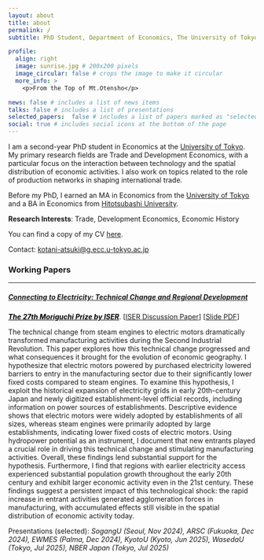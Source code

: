 ```yaml
---
layout: about
title: about
permalink: /
subtitle: PhD Student, Department of Economics, The University of Tokyo

profile:
  align: right
  image: sunrise.jpg # 200x200 pixels
  image_circular: false # crops the image to make it circular
  more_info: >
    <p>From the Top of Mt.Otensho</p>

news: false # includes a list of news items
talks: false # includes a list of presentations
selected_papers:  false # includes a list of papers marked as "selected={true}"
social: true # includes social icons at the bottom of the page
---
```


I am a second-year PhD student in Economics at the [University of Tokyo](https://www.e.u-tokyo.ac.jp/index-e.html). My primary research fields are Trade and Development Economics, with a particular focus on the interaction between technology and the spatial distribution of economic activities. I also work on topics related to the role of production networks in shaping international trade.

Before my PhD, I earned an MA in Economics from the [University of Tokyo](https://www.e.u-tokyo.ac.jp/index-e.html) and a BA in Economics from [Hitotsubashi University](https://www.econ.hit-u.ac.jp/eng/).

**Research Interests**: Trade, Development Economics, Economic History

You can find a copy of my CV [here](assets/pdf/CV_AtsukiKotani.pdf).

Contact: [kotani-atsuki@g.ecc.u-tokyo.ac.jp](mailto:kotani-atsuki@g.ecc.u-tokyo.ac.jp)

### Working Papers
---

##### <a href="assets/pdf/JPNELCT.pdf" target="_blank" style="text-decoration: underline;"><b>Connecting to Electricity: Technical Change and Regional Development</b></a>

<a href="https://www.iser.osaka-u.ac.jp/en/events/moriguchi/past-winners" target="_blank" style="font-weight: bold; font-style: italic; color: #000;">The 27th Moriguchi Prize by ISER</a>. [[ISER Discussion Paper](https://www.iser.osaka-u.ac.jp/static/resources/docs/dp/DP1279.pdf)] [[Slide PDF](assets/pdf/JPNELCT_slide.pdf)]

The technical change from steam engines to electric motors dramatically transformed manufacturing activities during the Second Industrial Revolution. This paper explores how this technical change progressed and what consequences it brought for the evolution of economic geography. I hypothesize that electric motors powered by purchased electricity lowered barriers to entry in the manufacturing sector due to their significantly lower fixed costs compared to steam engines. To examine this hypothesis, I exploit the historical expansion of electricity grids in early 20th-century Japan and newly digitized establishment-level official records, including information on power sources of establishments. Descriptive evidence shows that electric motors were widely adopted by establishments of all sizes, whereas steam engines were primarily adopted by large establishments, indicating lower fixed costs of electric motors. Using hydropower potential as an instrument, I document that new entrants played a crucial role in driving this technical change and stimulating manufacturing activities. Overall, these findings lend substantial support for the hypothesis. Furthermore, I find that regions with earlier electricity access experienced substantial population growth throughout the early 20th century and exhibit larger economic activity even in the 21st century. These findings suggest a persistent impact of this technological shock: the rapid increase in entrant activities generated agglomeration forces in manufacturing, with accumulated effects still visible in the spatial distribution of economic activity today.

Presentations (selected): <em>SogangU (Seoul, Nov 2024), ARSC (Fukuoka, Dec 2024), EWMES (Palma, Dec 2024), KyotoU (Kyoto, Jun 2025), WasedaU (Tokyo, Jul 2025), NBER Japan (Tokyo, Jul 2025)</em>